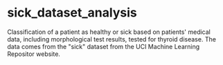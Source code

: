 # sick_dataset_analysis
Classification of a patient as healthy or sick based on patients' medical data, including morphological test results, tested for thyroid disease. The data comes from the "sick" dataset from the UCI Machine Learning Repositor website.
